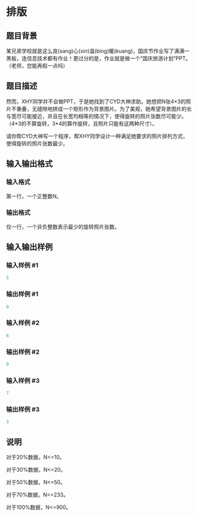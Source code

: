 # 排版

## 题目背景

某兄弟学校就是这么良(sang)心(xin)温(bing)暖(kuang)，国庆节作业写了满满一黑板，连信息技术都有作业！更过分的是，作业就是做一个“国庆旅游计划”PPT。（老师，您能再假一点吗）

## 题目描述

然而，XHY同学并不会做PPT，于是她找到了CYD大神求助。她想把N张4\*3的照片不重叠，无缝隙地拼成一个矩形作为背景图片。为了美观，她希望背景图片的长与宽尽可能接近，并且在长宽均相等的情况下，使得旋转的照片张数尽可能少。（4\*3的不算旋转，3\*4的算作旋转，且照片只能有这两种尺寸）。

请你帮CYD大神写一个程序，帮XHY同学设计一种满足她要求的照片排列方式，使得旋转的照片张数最少。

## 输入输出格式

### 输入格式

第一行，一个正整数N。

### 输出格式

仅一行，一个非负整数表示最少的旋转照片张数。

## 输入输出样例

### 输入样例 #1

```cpp
5
```


### 输出样例 #1

```cpp
0
```


### 输入样例 #2

```cpp
6
```


### 输出样例 #2

```cpp
0
```


### 输入样例 #3

```cpp
7
```


### 输出样例 #3

```cpp
3
```


## 说明

对于20%数据，N<=10。

对于30%数据，N<=20。

对于50%数据，N<=50。

对于70%数据，N<=233。

对于100%数据，N<=900。

